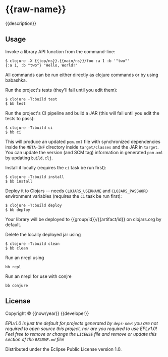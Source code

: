 # {{raw-name}}

{{description}}

## Usage

Invoke a library API function from the command-line:

    $ clojure -X {{top/ns}}.{{main/ns}}/foo :a 1 :b '"two"'
    {:a 1, :b "two"} "Hello, World!"

All commands can be run either directly as clojure commands or by using babashka.

Run the project's tests (they'll fail until you edit them):

    $ clojure -T:build test
    $ bb test

Run the project's CI pipeline and build a JAR (this will fail until you edit the tests to pass):

    $ clojure -T:build ci
    $ bb ci

This will produce an updated `pom.xml` file with synchronized dependencies inside the `META-INF`
directory inside `target/classes` and the JAR in `target`. You can update the version (and SCM tag)
information in generated `pom.xml` by updating `build.clj`.

Install it locally (requires the `ci` task be run first):

    $ clojure -T:build install
    $ bb install


Deploy it to Clojars -- needs `CLOJARS_USERNAME` and `CLOJARS_PASSWORD` environment
variables (requires the `ci` task be run first):

    $ clojure -T:build deploy
    $ bb deploy

Your library will be deployed to {{group/id}}/{{artifact/id}} on clojars.org by default.

Delete the locally deployed jar using

    $ clojure -T:build clean
    $ bb clean

Run an nrepl using

    bb repl

Run an nrepl for use with conjre


    bb conjure

## License

Copyright © {{now/year}} {{developer}}

_EPLv1.0 is just the default for projects generated by `deps-new`: you are not_
_required to open source this project, nor are you required to use EPLv1.0!_
_Feel free to remove or change the `LICENSE` file and remove or update this_
_section of the `README.md` file!_

Distributed under the Eclipse Public License version 1.0.
